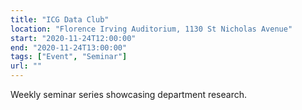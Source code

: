 ```yaml
---
title: "ICG Data Club"
location: "Florence Irving Auditorium, 1130 St Nicholas Avenue"
start: "2020-11-24T12:00:00"
end: "2020-11-24T13:00:00"
tags: ["Event", "Seminar"]
url: ""
---
```


Weekly seminar series showcasing department research.

<!-- endexcerpt -->
